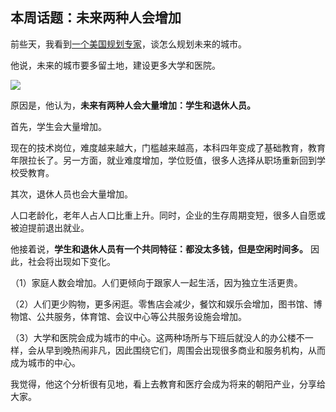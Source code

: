 ## 本周话题：未来两种人会增加

前些天，我看到[一个美国规划专家](https://noahpinion.substack.com/p/the-us-city-of-the-future)，谈怎么规划未来的城市。

他说，未来的城市要多留土地，建设更多大学和医院。

![](https://cdn.beekka.com/blogimg/asset/202301/bg2023010709.webp)

原因是，他认为，**未来有两种人会大量增加：学生和退休人员。**

首先，学生会大量增加。

现在的技术岗位，难度越来越大，门槛越来越高，本科四年变成了基础教育，教育年限拉长了。另一方面，就业难度增加，学位贬值，很多人选择从职场重新回到学校受教育。

其次，退休人员也会大量增加。

人口老龄化，老年人占人口比重上升。同时，企业的生存周期变短，很多人自愿或被迫提前退出就业。

他接着说，**学生和退休人员有一个共同特征：都没太多钱，但是空闲时间多。** 因此，社会将出现如下变化。

（1）家庭人数会增加。人们更倾向于跟家人一起生活，因为独立生活更贵。

（2）人们更少购物，更多闲逛。零售店会减少，餐饮和娱乐会增加，图书馆、博物馆、公共服务，体育馆、会议中心等公共服务设施会增加。

（3）大学和医院会成为城市的中心。这两种场所与下班后就没人的办公楼不一样，会从早到晚热闹非凡，因此围绕它们，周围会出现很多商业和服务机构，从而成为城市的中心。

我觉得，他这个分析很有见地，看上去教育和医疗会成为将来的朝阳产业，分享给大家。


